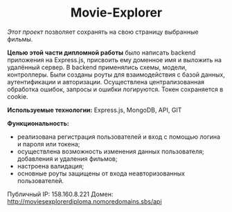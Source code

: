 <h1 align="center">Movie-Explorer</h1>

*Этот проект* позволяет сохранять на свою страницу выбранные фильмы.

**Целью этой части дипломной работы** было написать backend приложения на Express.js, присвоить ему доменное имя и выложить на удалённый сервер. В backend применялись схемы, модели, контроллеры. Были созданы роуты для взаимодействия с базой данных, аутентификации и авторизации. Осуществлена централизованная обработка ошибок, запросы и ошибки логируются. Токен сохраняется в cookie.

**Используемые технологии:**
Express.js, MongoDB, API, GIT

**Функциональность:**

- реализована регистрация пользователей и вход с помощью логина и пароля или токена;
- осуществлена возможность изменения данных пользователя; добавления и удаления фильмов;
- настроена валидация;
- основные роуты защищены от входа неавторизованных пользователей.

Публичный IP: 158.160.8.221
Домен: http://moviesexplorerdiploma.nomoredomains.sbs/api
